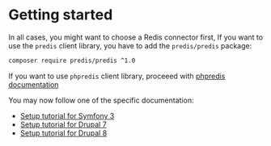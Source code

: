 # Getting started

In all cases, you might want to choose a Redis connector first, If you want to
use the `predis` client library, you have to add the `predis/predis` package:

```bash
composer require predis/predis ^1.0
```
If you want to use `phpredis` client library, proceeed with
[phpredis documentation](https://github.com/phpredis/phpredis)

You may now follow one of the specific documentation:

 *  [Setup tutorial for Symfony 3](symfony.md)
 *  [Setup tutorial for Drupal 7](drupal7.md)
 *  [Setup tutorial for Drupal 8](drupal8.md)
